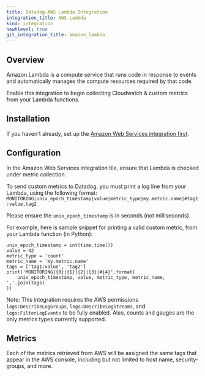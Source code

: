 ```yaml
---
title: Datadog-AWS Lambda Integration
integration_title: AWS Lambda
kind: integration
newhlevel: true
git_integration_title: amazon_lambda
---
```


## Overview

Amazon Lambda is a compute service that runs code in response to events and automatically manages the compute resources required by that code.

Enable this integration to begin collecting Cloudwatch & custom metrics from your Lambda functions.

## Installation

If you haven't already, set up the [Amazon Web Services integration first](/integrations/aws).

## Configuration

In the Amazon Web Services integration tile, ensure that Lambda is checked under metric collection.

To send custom metrics to Datadog, you must print a log line from your Lambda, using the following format:
`MONITORING|unix_epoch_timestamp|value|metric_type|my.metric.name|#tag1:value,tag2`

Please ensure the `unix_epoch_timestamp` is in seconds (not milliseconds).

For example, here is sample snippet for printing a valid custom metric, from your Lambda function (in Python):

~~~
unix_epoch_timestamp = int(time.time())
value = 42
metric_type = 'count'
metric_name = 'my.metric.name'
tags = ['tag1:value', 'tag2']
print('MONITORING|{0}|{1}|{2}|{3}|#{4}'.format(
    unix_epoch_timestamp, value, metric_type, metric_name, ','.join(tags)
))
~~~

Note: This integration requires the AWS permissions `logs:DescribeLogGroups`, `logs:DescribeLogStreams`, and `logs:FilterLogEvents` to be fully enabled. Also, counts and gauges are the only metrics types currently supported.

## Metrics

 

Each of the metrics retrieved from AWS will be assigned the same tags that appear in the AWS console, including but not limited to host name, security-groups, and more.
